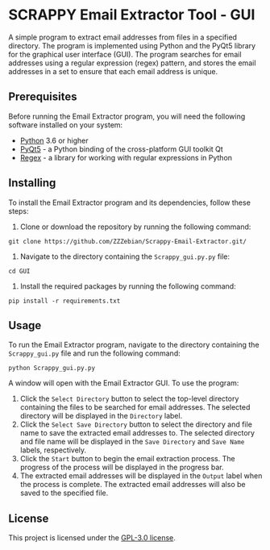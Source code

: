 SCRAPPY Email Extractor Tool - GUI
===============

A simple program to extract email addresses from files in a specified directory. The program is implemented using Python and the PyQt5 library for the graphical user interface (GUI). The program searches for email addresses using a regular expression (regex) pattern, and stores the email addresses in a set to ensure that each email address is unique.

Prerequisites
-------------

Before running the Email Extractor program, you will need the following software installed on your system:

-   [Python](https://www.python.org/) 3.6 or higher
-   [PyQt5](https://pypi.org/project/PyQt5/) - a Python binding of the cross-platform GUI toolkit Qt
-   [Regex](https://pypi.org/project/regex/) - a library for working with regular expressions in Python

Installing
----------

To install the Email Extractor program and its dependencies, follow these steps:

1.  Clone or download the repository by running the following command:

`git clone https://github.com/ZZZebian/Scrappy-Email-Extractor.git/`

1.  Navigate to the directory containing the `Scrappy_gui.py.py` file:

`cd GUI`

1.  Install the required packages by running the following command:

`pip install -r requirements.txt`

Usage
-----

To run the Email Extractor program, navigate to the directory containing the `Scrappy_gui.py` file and run the following command:

`python Scrappy_gui.py.py`

A window will open with the Email Extractor GUI. To use the program:

1.  Click the `Select Directory` button to select the top-level directory containing the files to be searched for email addresses. The selected directory will be displayed in the `Directory` label.
2.  Click the `Select Save Directory` button to select the directory and file name to save the extracted email addresses to. The selected directory and file name will be displayed in the `Save Directory` and `Save Name` labels, respectively.
3.  Click the `Start` button to begin the email extraction process. The progress of the process will be displayed in the progress bar.
4.  The extracted email addresses will be displayed in the `Output` label when the process is complete. The extracted email addresses will also be saved to the specified file.

License
-------
This project is licensed under the [GPL-3.0 license](LICENSE).
